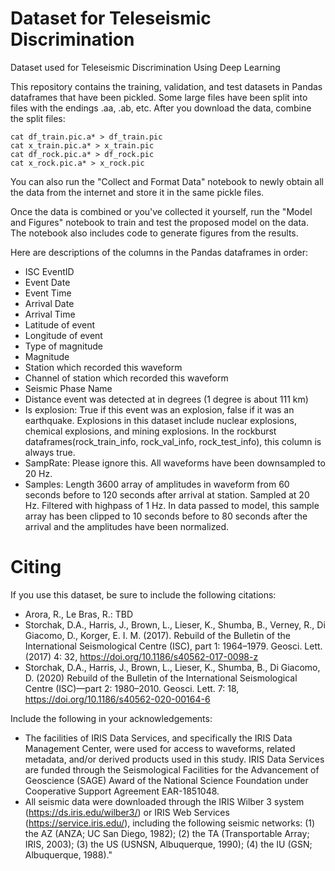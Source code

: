 # Dataset for Teleseismic Discrimination
Dataset used for Teleseismic Discrimination Using Deep Learning

This repository contains the training, validation, and test datasets in Pandas dataframes that have been pickled. Some large files have been split into files with the endings .aa, .ab, etc.
After you download the data, combine the split files:

    cat df_train.pic.a* > df_train.pic
    cat x_train.pic.a* > x_train.pic
    cat df_rock.pic.a* > df_rock.pic
    cat x_rock.pic.a* > x_rock.pic

You can also run the "Collect and Format Data" notebook to newly obtain all the data from the internet and store it in the same pickle files.

Once the data is combined or you've collected it yourself, run the "Model and Figures" notebook to train and test the proposed model on the data.  The notebook also includes code to generate figures from the results.

Here are descriptions of the columns in the Pandas dataframes in order:

- ISC EventID
- Event Date
- Event Time
- Arrival Date
- Arrival Time
- Latitude of event
- Longitude of event
- Type of magnitude
- Magnitude
- Station which recorded this waveform
- Channel of station which recorded this waveform
- Seismic Phase Name
- Distance event was detected at in degrees (1 degree is about 111 km)
- Is explosion: True if this event was an explosion, false if it was an earthquake. Explosions in this dataset include nuclear explosions, chemical explosions, and mining explosions. In the rockburst dataframes(rock_train_info, rock_val_info, rock_test_info), this column is always true.
- SampRate: Please ignore this. All waveforms have been downsampled to 20 Hz.
- Samples: Length 3600 array of amplitudes in waveform from 60 seconds before to 120 seconds after arrival at station. Sampled at 20 Hz. Filtered with highpass of 1 Hz. In data passed to model, this sample array has been clipped to 10 seconds before to 80 seconds after the arrival and the amplitudes have been normalized.


# Citing

If you use this dataset, be sure to include the following citations:

- Arora, R., Le Bras, R.: TBD
- Storchak, D.A., Harris, J., Brown, L., Lieser, K., Shumba, B., Verney, R., Di Giacomo, D., Korger, E. I. M. (2017). Rebuild of the Bulletin of the International Seismological Centre (ISC), part 1: 1964–1979. Geosci. Lett. (2017) 4: 32, https://doi.org/10.1186/s40562-017-0098-z
- Storchak, D.A., Harris, J., Brown, L., Lieser, K., Shumba, B., Di Giacomo, D. (2020) Rebuild of the Bulletin of the International Seismological Centre (ISC)—part 2: 1980–2010. Geosci. Lett. 7: 18, https://doi.org/10.1186/s40562-020-00164-6

Include the following in your acknowledgements:
- The facilities of IRIS Data Services, and specifically the IRIS Data Management Center, were used for access to waveforms, related metadata, and/or derived products used in this study. IRIS Data Services are funded through the Seismological Facilities for the Advancement of Geoscience (SAGE) Award of the National Science Foundation under Cooperative Support Agreement EAR-1851048.
- All seismic data were downloaded through the IRIS Wilber 3 system (https://ds.iris.edu/wilber3/) or IRIS Web Services (https://service.iris.edu/), including the following seismic networks: (1) the AZ (ANZA; UC San Diego, 1982); (2) the TA (Transportable Array; IRIS, 2003); (3) the US (USNSN, Albuquerque, 1990); (4) the IU (GSN; Albuquerque, 1988)."

